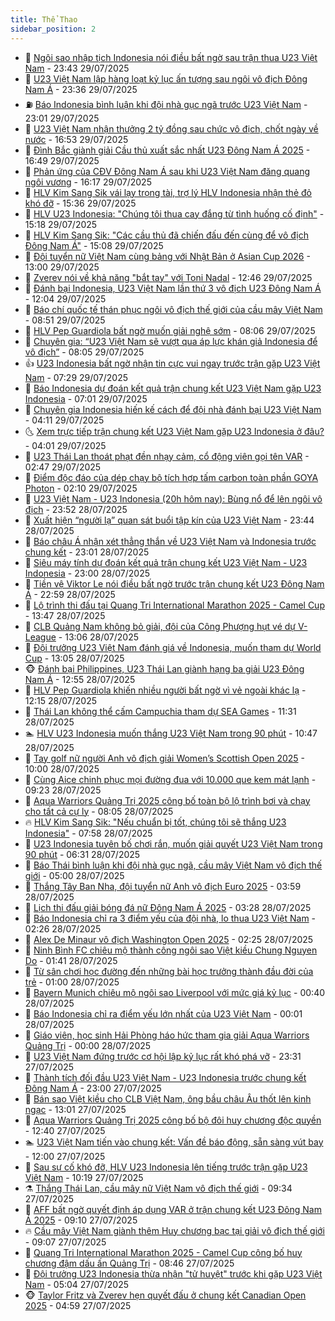 ```yaml
---
title: Thể Thao
sidebar_position: 2
---
```


<!-- dantri-the-thao:START -->
- 🎡 [Ngôi sao nhập tịch Indonesia nói điều bất ngờ sau trận thua U23 Việt Nam](https://dantri.com.vn/the-thao/ngoi-sao-nhap-tich-indonesia-noi-dieu-bat-ngo-sau-tran-thua-u23-viet-nam-20250729234621274.htm) - 23:43 29/07/2025
- 💯 [U23 Việt Nam lập hàng loạt kỷ lục ấn tượng sau ngôi vô địch Đông Nam Á](https://dantri.com.vn/the-thao/u23-viet-nam-lap-hang-loat-ky-luc-an-tuong-sau-ngoi-vo-dich-dong-nam-a-20250730000420527.htm) - 23:36 29/07/2025
- ⛽️ [Báo Indonesia bình luận khi đội nhà gục ngã trước U23 Việt Nam](https://dantri.com.vn/the-thao/bao-indonesia-binh-luan-khi-doi-nha-guc-nga-truoc-u23-viet-nam-20250729232812633.htm) - 23:01 29/07/2025
- 💃 [U23 Việt Nam nhận thưởng 2 tỷ đồng sau chức vô địch, chốt ngày về nước](https://dantri.com.vn/the-thao/u23-viet-nam-nhan-thuong-2-ty-dong-sau-chuc-vo-dich-chot-ngay-ve-nuoc-20250729233349285.htm) - 16:53 29/07/2025
- 🌈 [Đình Bắc giành giải Cầu thủ xuất sắc nhất U23 Đông Nam Á 2025](https://dantri.com.vn/the-thao/dinh-bac-gianh-giai-cau-thu-xuat-sac-nhat-u23-dong-nam-a-2025-20250729234305794.htm) - 16:49 29/07/2025
- 🦅 [Phản ứng của CĐV Đông Nam Á sau khi U23 Việt Nam đăng quang ngôi vương](https://dantri.com.vn/the-thao/phan-ung-cua-cdv-dong-nam-a-sau-khi-u23-viet-nam-dang-quang-ngoi-vuong-20250729231212128.htm) - 16:17 29/07/2025
- 🌝 [HLV Kim Sang Sik vái lạy trọng tài, trợ lý HLV Indonesia nhận thẻ đỏ khó đỡ](https://dantri.com.vn/the-thao/hlv-kim-sang-sik-vai-lay-trong-tai-tro-ly-hlv-indonesia-nhan-the-do-kho-do-20250729223642233.htm) - 15:36 29/07/2025
- 🚀 [HLV U23 Indonesia: &quot;Chúng tôi thua cay đắng từ tình huống cố định&quot;](https://dantri.com.vn/the-thao/hlv-u23-indonesia-chung-toi-thua-cay-dang-tu-tinh-huong-co-dinh-20250729221655795.htm) - 15:18 29/07/2025
- 🎉 [HLV Kim Sang Sik: &quot;Các cầu thủ đã chiến đấu đến cùng để vô địch Đông Nam Á&quot;](https://dantri.com.vn/the-thao/hlv-kim-sang-sik-cac-cau-thu-da-chien-dau-den-cung-de-vo-dich-dong-nam-a-20250729220808497.htm) - 15:08 29/07/2025
- 📝 [Đội tuyển nữ Việt Nam cùng bảng với Nhật Bản ở Asian Cup 2026](https://dantri.com.vn/the-thao/doi-tuyen-nu-viet-nam-cung-bang-voi-nhat-ban-o-asian-cup-2026-20250729195820527.htm) - 13:00 29/07/2025
- 🦄 [Zverev nói về khả năng &quot;bắt tay&quot; với Toni Nadal](https://dantri.com.vn/the-thao/zverev-noi-ve-kha-nang-bat-tay-voi-toni-nadal-20250729194623846.htm) - 12:46 29/07/2025
- 🎉 [Đánh bại Indonesia, U23 Việt Nam lần thứ 3 vô địch U23 Đông Nam Á](https://dantri.com.vn/the-thao/danh-bai-indonesia-u23-viet-nam-lan-thu-3-vo-dich-u23-dong-nam-a-20250729190004445.htm) - 12:04 29/07/2025
- 💼 [Báo chí quốc tế thán phục ngôi vô địch thế giới của cầu mây Việt Nam](https://dantri.com.vn/the-thao/bao-chi-quoc-te-than-phuc-ngoi-vo-dich-the-gioi-cua-cau-may-viet-nam-20250729154902776.htm) - 08:51 29/07/2025
- 🤡 [HLV Pep Guardiola bất ngờ muốn giải nghệ sớm](https://dantri.com.vn/the-thao/hlv-pep-guardiola-bat-ngo-muon-giai-nghe-som-20250729115216045.htm) - 08:06 29/07/2025
- 🦆 [Chuyên gia: “U23 Việt Nam sẽ vượt qua áp lực khán giả Indonesia để vô địch”](https://dantri.com.vn/the-thao/chuyen-gia-u23-viet-nam-se-vuot-qua-ap-luc-khan-gia-indonesia-de-vo-dich-20250729002151842.htm) - 08:05 29/07/2025
- 👍 [U23 Indonesia bất ngờ nhận tin cực vui ngay trước trận gặp U23 Việt Nam](https://dantri.com.vn/the-thao/u23-indonesia-bat-ngo-nhan-tin-cuc-vui-ngay-truoc-tran-gap-u23-viet-nam-20250729142834890.htm) - 07:29 29/07/2025
- 💼 [Báo Indonesia dự đoán kết quả trận chung kết U23 Việt Nam gặp U23 Indonesia](https://dantri.com.vn/the-thao/bao-indonesia-du-doan-ket-qua-tran-chung-ket-u23-viet-nam-gap-u23-indonesia-20250729133903511.htm) - 07:01 29/07/2025
- 🦒 [Chuyên gia Indonesia hiến kế cách để đội nhà đánh bại U23 Việt Nam](https://dantri.com.vn/the-thao/chuyen-gia-indonesia-hien-ke-cach-de-doi-nha-danh-bai-u23-viet-nam-20250728230731384.htm) - 04:11 29/07/2025
- 🌜 [Xem trực tiếp trận chung kết U23 Việt Nam gặp U23 Indonesia ở đâu?](https://dantri.com.vn/the-thao/xem-truc-tiep-tran-chung-ket-u23-viet-nam-gap-u23-indonesia-o-dau-20250729104018027.htm) - 04:01 29/07/2025
- 🦆 [U23 Thái Lan thoát phạt đền nhạy cảm, cổ động viên gọi tên VAR](https://dantri.com.vn/the-thao/u23-thai-lan-thoat-phat-den-nhay-cam-co-dong-vien-goi-ten-var-20250729094649729.htm) - 02:47 29/07/2025
- 💪 [Điểm độc đáo của dép chạy bộ tích hợp tấm carbon toàn phần GOYA Photon](https://dantri.com.vn/the-thao/diem-doc-dao-cua-dep-chay-bo-tich-hop-tam-carbon-toan-phan-goya-photon-20250729090822516.htm) - 02:10 29/07/2025
- 🧠 [U23 Việt Nam - U23 Indonesia &lpar;20h hôm nay&rpar;: Bùng nổ để lên ngôi vô địch](https://dantri.com.vn/the-thao/u23-viet-nam-u23-indonesia-20h-hom-nay-bung-no-de-len-ngoi-vo-dich-20250728225402090.htm) - 23:52 28/07/2025
- 🦄 [Xuất hiện “người lạ” quan sát buổi tập kín của U23 Việt Nam](https://dantri.com.vn/the-thao/xuat-hien-nguoi-la-quan-sat-buoi-tap-kin-cua-u23-viet-nam-20250729010228010.htm) - 23:44 28/07/2025
- 🥸 [Báo châu Á nhận xét thẳng thắn về U23 Việt Nam và Indonesia trước chung kết](https://dantri.com.vn/the-thao/bao-chau-a-nhan-xet-thang-than-ve-u23-viet-nam-va-indonesia-truoc-chung-ket-20250728232057606.htm) - 23:01 28/07/2025
- 🤠 [Siêu máy tính dự đoán kết quả trận chung kết U23 Việt Nam - U23 Indonesia](https://dantri.com.vn/the-thao/sieu-may-tinh-du-doan-ket-qua-tran-chung-ket-u23-viet-nam-u23-indonesia-20250728164800581.htm) - 23:00 28/07/2025
- 👺 [Tiền vệ Viktor Le nói điều bất ngờ trước trận chung kết U23 Đông Nam Á](https://dantri.com.vn/the-thao/tien-ve-viktor-le-noi-dieu-bat-ngo-truoc-tran-chung-ket-u23-dong-nam-a-20250728232434315.htm) - 22:59 28/07/2025
- 📝 [Lộ trình thi đấu tại Quang Tri International Marathon 2025 - Camel Cup](https://dantri.com.vn/the-thao/lo-trinh-thi-dau-tai-quang-tri-international-marathon-2025-camel-cup-20250728204021036.htm) - 13:47 28/07/2025
- 🦆 [CLB Quảng Nam không bỏ giải, đội của Công Phượng hụt vé dự V-League](https://dantri.com.vn/the-thao/clb-quang-nam-khong-bo-giai-doi-cua-cong-phuong-hut-ve-du-v-league-20250728211807903.htm) - 13:06 28/07/2025
- 🥳 [Đội trưởng U23 Việt Nam đánh giá về Indonesia, muốn tham dự World Cup](https://dantri.com.vn/the-thao/doi-truong-u23-viet-nam-danh-gia-ve-indonesia-muon-tham-du-world-cup-20250728194328594.htm) - 13:05 28/07/2025
- 🐵 [Đánh bại Philippines, U23 Thái Lan giành hạng ba giải U23 Đông Nam Á](https://dantri.com.vn/the-thao/danh-bai-philippines-u23-thai-lan-gianh-hang-ba-giai-u23-dong-nam-a-20250728193259012.htm) - 12:55 28/07/2025
- 🤩 [HLV Pep Guardiola khiến nhiều người bất ngờ vì vẻ ngoài khác lạ](https://dantri.com.vn/the-thao/hlv-pep-guardiola-khien-nhieu-nguoi-bat-ngo-vi-ve-ngoai-khac-la-20250728191238145.htm) - 12:15 28/07/2025
- 🤠 [Thái Lan không thể cấm Campuchia tham dự SEA Games](https://dantri.com.vn/the-thao/thai-lan-khong-the-cam-campuchia-tham-du-sea-games-20250728183121476.htm) - 11:31 28/07/2025
- 🏊 [HLV U23 Indonesia muốn thắng U23 Việt Nam trong 90 phút](https://dantri.com.vn/the-thao/hlv-u23-indonesia-muon-thang-u23-viet-nam-trong-90-phut-20250728174451831.htm) - 10:47 28/07/2025
- 🗽 [Tay golf nữ người Anh vô địch giải Women’s Scottish Open 2025](https://dantri.com.vn/the-thao/tay-golf-nu-nguoi-anh-vo-dich-giai-womens-scottish-open-2025-20250728170803477.htm) - 10:00 28/07/2025
- 🚀 [Cùng Aice chinh phục mọi đường đua với 10.000 que kem mát lạnh](https://dantri.com.vn/the-thao/cung-aice-chinh-phuc-moi-duong-dua-voi-10000-que-kem-mat-lanh-20250728160814085.htm) - 09:23 28/07/2025
- 🎉 [Aqua Warriors Quảng Trị 2025 công bố toàn bộ lộ trình bơi và chạy cho tất cả cự ly](https://dantri.com.vn/the-thao/aqua-warriors-quang-tri-2025-cong-bo-toan-bo-lo-trinh-boi-va-chay-cho-tat-ca-cu-ly-20250728150232332.htm) - 08:05 28/07/2025
- 🔥 [HLV Kim Sang Sik: &quot;Nếu chuẩn bị tốt, chúng tôi sẽ thắng U23 Indonesia&quot;](https://dantri.com.vn/the-thao/hlv-kim-sang-sik-neu-chuan-bi-tot-chung-toi-se-thang-u23-indonesia-20250728145800954.htm) - 07:58 28/07/2025
- 🎉 [U23 Indonesia tuyên bố chơi rắn, muốn giải quyết U23 Việt Nam trong 90 phút](https://dantri.com.vn/the-thao/u23-indonesia-tuyen-bo-choi-ran-muon-giai-quyet-u23-viet-nam-trong-90-phut-20250728132219365.htm) - 06:31 28/07/2025
- 🎡 [Báo Thái bình luận khi đội nhà gục ngã, cầu mây Việt Nam vô địch thế giới](https://dantri.com.vn/the-thao/bao-thai-binh-luan-khi-doi-nha-guc-nga-cau-may-viet-nam-vo-dich-the-gioi-20250728115454206.htm) - 05:00 28/07/2025
- 🐻 [Thắng Tây Ban Nha, đội tuyển nữ Anh vô địch Euro 2025](https://dantri.com.vn/the-thao/thang-tay-ban-nha-doi-tuyen-nu-anh-vo-dich-euro-2025-20250728105247767.htm) - 03:59 28/07/2025
- 🌊 [Lịch thi đấu giải bóng đá nữ Đông Nam Á 2025](https://dantri.com.vn/the-thao/lich-thi-dau-giai-bong-da-nu-dong-nam-a-2025-20250728102449021.htm) - 03:28 28/07/2025
- 💃 [Báo Indonesia chỉ ra 3 điểm yếu của đội nhà, lo thua U23 Việt Nam](https://dantri.com.vn/the-thao/bao-indonesia-chi-ra-3-diem-yeu-cua-doi-nha-lo-thua-u23-viet-nam-20250728081343259.htm) - 02:26 28/07/2025
- 🤔 [Alex De Minaur vô địch Washington Open 2025](https://dantri.com.vn/the-thao/alex-de-minaur-vo-dich-washington-open-2025-20250728101242306.htm) - 02:25 28/07/2025
- 🤭 [Ninh Bình FC chiêu mộ thành công ngôi sao Việt kiều Chung Nguyen Do](https://dantri.com.vn/the-thao/ninh-binh-fc-chieu-mo-thanh-cong-ngoi-sao-viet-kieu-chung-nguyen-do-20250728083708382.htm) - 01:41 28/07/2025
- 👹 [Từ sân chơi học đường đến những bài học trưởng thành đầu đời của trẻ](https://dantri.com.vn/the-thao/tu-san-choi-hoc-duong-den-nhung-bai-hoc-truong-thanh-dau-doi-cua-tre-20250726200457142.htm) - 01:00 28/07/2025
- 🗽 [Bayern Munich chiêu mộ ngôi sao Liverpool với mức giá kỷ lục](https://dantri.com.vn/the-thao/bayern-munich-chieu-mo-ngoi-sao-liverpool-voi-muc-gia-ky-luc-20250728072252938.htm) - 00:40 28/07/2025
- 🥳 [Báo Indonesia chỉ ra điểm yếu lớn nhất của U23 Việt Nam](https://dantri.com.vn/the-thao/bao-indonesia-chi-ra-diem-yeu-lon-nhat-cua-u23-viet-nam-20250727225223539.htm) - 00:01 28/07/2025
- 💃 [Giáo viên, học sinh Hải Phòng háo hức tham gia giải Aqua Warriors Quảng Trị](https://dantri.com.vn/the-thao/giao-vien-hoc-sinh-hai-phong-hao-huc-tham-gia-giai-aqua-warriors-quang-tri-20250725170040984.htm) - 00:00 28/07/2025
- 🧰 [U23 Việt Nam đứng trước cơ hội lập kỷ lục rất khó phá vỡ](https://dantri.com.vn/the-thao/u23-viet-nam-dung-truoc-co-hoi-lap-ky-luc-rat-kho-pha-vo-20250727233248311.htm) - 23:31 27/07/2025
- 💪 [Thành tích đối đầu U23 Việt Nam - U23 Indonesia trước chung kết Đông Nam Á](https://dantri.com.vn/the-thao/thanh-tich-doi-dau-u23-viet-nam-u23-indonesia-truoc-chung-ket-dong-nam-a-20250727101554172.htm) - 23:00 27/07/2025
- 🚀 [Bán sao Việt kiều cho CLB Việt Nam, ông bầu châu Âu thốt lên kinh ngạc](https://dantri.com.vn/the-thao/ban-sao-viet-kieu-cho-clb-viet-nam-ong-bau-chau-au-thot-len-kinh-ngac-20250727193824653.htm) - 13:01 27/07/2025
- 🤠 [Aqua Warriors Quảng Trị 2025 công bố bộ đôi huy chương độc quyền](https://dantri.com.vn/the-thao/aqua-warriors-quang-tri-2025-cong-bo-bo-doi-huy-chuong-doc-quyen-20250727124912836.htm) - 12:40 27/07/2025
- 🏊 [U23 Việt Nam tiến vào chung kết: Vấn đề báo động, sẵn sàng vút bay](https://dantri.com.vn/the-thao/u23-viet-nam-tien-vao-chung-ket-van-de-bao-dong-san-sang-vut-bay-20250727000933220.htm) - 12:00 27/07/2025
- 🦄 [Sau sự cố khó đỡ, HLV U23 Indonesia lên tiếng trước trận gặp U23 Việt Nam](https://dantri.com.vn/the-thao/sau-su-co-kho-do-hlv-u23-indonesia-len-tieng-truoc-tran-gap-u23-viet-nam-20250727111943487.htm) - 10:19 27/07/2025
- ⚗️ [Thắng Thái Lan, cầu mây nữ Việt Nam vô địch thế giới](https://dantri.com.vn/the-thao/thang-thai-lan-cau-may-nu-viet-nam-vo-dich-the-gioi-20250727165044660.htm) - 09:34 27/07/2025
- 🥷 [AFF bất ngờ quyết định áp dụng VAR ở trận chung kết U23 Đông Nam Á 2025](https://dantri.com.vn/the-thao/aff-bat-ngo-quyet-dinh-ap-dung-var-o-tran-chung-ket-u23-dong-nam-a-2025-20250727143302398.htm) - 09:10 27/07/2025
- 🔥 [Cầu mây Việt Nam giành thêm Huy chương bạc tại giải vô địch thế giới](https://dantri.com.vn/the-thao/cau-may-viet-nam-gianh-them-huy-chuong-bac-tai-giai-vo-dich-the-gioi-20250727135819045.htm) - 09:07 27/07/2025
- 🦅 [Quang Tri International Marathon 2025 - Camel Cup công bố huy chương đậm dấu ấn Quảng Trị](https://dantri.com.vn/the-thao/quang-tri-international-marathon-2025-camel-cup-cong-bo-huy-chuong-dam-dau-an-quang-tri-20250727124302418.htm) - 08:46 27/07/2025
- 🌝 [Đội trưởng U23 Indonesia thừa nhận &quot;tử huyệt&quot; trước khi gặp U23 Việt Nam](https://dantri.com.vn/the-thao/doi-truong-u23-indonesia-thua-nhan-tu-huyet-truoc-khi-gap-u23-viet-nam-20250727083634380.htm) - 05:04 27/07/2025
- 🐵 [Taylor Fritz và Zverev hẹn quyết đấu ở chung kết Canadian Open 2025](https://dantri.com.vn/the-thao/taylor-fritz-va-zverev-hen-quyet-dau-o-chung-ket-canadian-open-2025-20250727131110407.htm) - 04:59 27/07/2025<!-- dantri-the-thao:END -->
